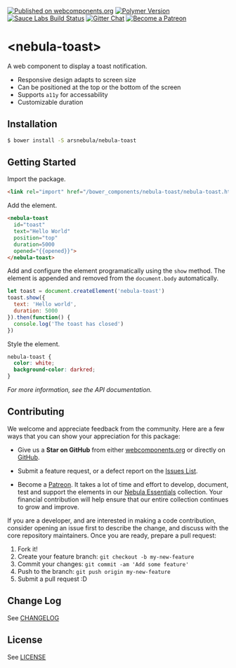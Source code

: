 [![Published on webcomponents.org](https://img.shields.io/badge/webcomponents.org-published-green.svg)](https://www.webcomponents.org/element/arsnebula/nebula-sidebar-layout)
[![Polymer Version](https://img.shields.io/badge/polymer-v2-blue.svg)](https://www.polymer-project.org)
[![Sauce Labs Build Status](https://img.shields.io/badge/saucelabs-passing-red.svg)](https://saucelabs.com/beta/builds/8319602f93ce486cb9f4617e2fda80c5)
[![Gitter Chat](https://badges.gitter.im/org.png)](https://gitter.im/arsnebula/webcomponents)
[![Become a Patreon](https://img.shields.io/badge/patreon-support_us-orange.svg)](https://www.patreon.com/arsnebula)

# \<nebula-toast\>

A web component to display a toast notification.

* Responsive design adapts to screen size
* Can be positioned at the top or the bottom of the screen
* Supports `a11y` for accessability
* Customizable duration

## Installation

```sh
$ bower install -S arsnebula/nebula-toast
```

## Getting Started

Import the package.

```html
<link rel="import" href="/bower_components/nebula-toast/nebula-toast.html"> 
```

Add the element.

```html
<nebula-toast
  id="toast"
  text="Hello World"
  position="top"
  duration=5000
  opened="{{opened}}">
</nebula-toast>
```

Add and configure the element programatically using the `show` method. The element is appended and removed from the `document.body` automatically.

```js
let toast = document.createElement('nebula-toast')
toast.show({
  text: 'Hello world',
  duration: 5000
}).then(function() {
  console.log('The toast has closed')
})
```

Style the element.

```css
nebula-toast {
  color: white;
  background-color: darkred;
}
```

*For more information, see the API documentation.*

## Contributing

We welcome and appreciate feedback from the community. Here are a few ways that you can show your appreciation for this package:

* Give us a **Star on GitHub** from either [webcomponents.org](https://www.webcomponents.org/element/arsnebula/nebula-element-mixin) or directly on [GitHub](https://github.com/arsnebula/nebula-element-mixin).

* Submit a feature request, or a defect report on the [Issues List](https://www.webcomponents.org/element/arsnebula/nebula-element-mixin/issues).

* Become a [Patreon](https://www.patreon.com/arsnebula). It takes a lot of time and effort to develop, document, test and support the elements in our [Nebula Essentials](https://www.webcomponents.org/collection/arsnebula/nebula-essentials) collection. Your financial contribution will help ensure that our entire collection continues to grow and improve.

If you are a developer, and are interested in making a code contribution, consider opening an issue first to describe the change, and discuss with the core repository maintainers. Once you are ready, prepare a pull request:

1. Fork it!
2. Create your feature branch: `git checkout -b my-new-feature`
3. Commit your changes: `git commit -am 'Add some feature'`
4. Push to the branch: `git push origin my-new-feature`
5. Submit a pull request :D

## Change Log

See [CHANGELOG](/CHANGELOG.md)

## License

See [LICENSE](/LICENSE.md)